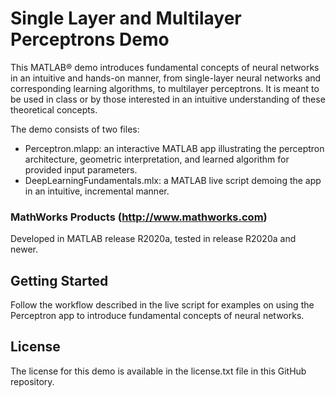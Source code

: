 # Single Layer and Multilayer Perceptrons Demo
This MATLAB® demo introduces fundamental concepts of neural networks in an intuitive and hands-on manner, from single-layer neural networks and corresponding learning algorithms, to multilayer perceptrons. It is meant to be used in class or by those interested in an intuitive understanding of these theoretical concepts.

The demo consists of two files:
- Perceptron.mlapp: an interactive MATLAB app illustrating the perceptron architecture, geometric interpretation, and learned algorithm for provided input parameters.
- DeepLearningFundamentals.mlx: a MATLAB live script demoing the app in an intuitive, incremental manner.

### MathWorks Products (http://www.mathworks.com)
Developed in MATLAB release R2020a, tested in release R2020a and newer.

## Getting Started 
Follow the workflow described in the live script for examples on using the Perceptron app to introduce fundamental concepts of neural networks.

## License
The license for this demo is available in the license.txt file in this GitHub repository.
